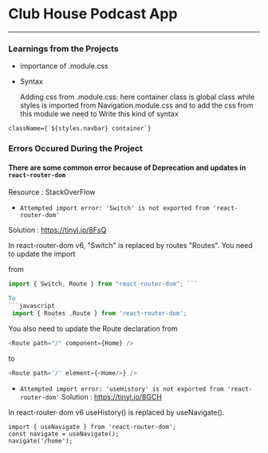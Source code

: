 # Club House Podcast App
____________________________


### Learnings from the Projects

* importance of .module.css



* Syntax

    Adding css from .module.css:
    here container class is global class while styles is
    imported from Navigation.module.css and to add the css from
    this module we need to Write this kind of syntax

```
className={`${styles.navbar} container`} 
```






### Errors Occured During the Project

#### There are some common error because of Deprecation and  updates in `react-router-dom`

Resource : StackOverFlow

* `Attempted import error: 'Switch' is not exported from 'react-router-dom'`

Solution : https://tinyl.io/8FsQ

In react-router-dom v6, "Switch" is replaced by routes "Routes". 
You need to update the import

from 
``` javascript
import { Switch, Route } from "react-router-dom"; ```

To 
```javascript
 import { Routes ,Route } from 'react-router-dom';
  ```

You also need to update the Route declaration from
```javascript
<Route path="/" component={Home} />
```
to
```javascript
<Route path='/' element={<Home/>} />
```



*  `Attempted import error: 'useHistory' is not exported from 'react-router-dom'`
Solution : https://tinyl.io/8GCH

In react-router-dom v6 useHistory() is replaced by useNavigate().
```
import { useNavigate } from 'react-router-dom';
const navigate = useNavigate();
navigate('/home');
```

